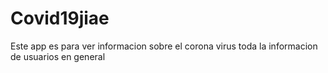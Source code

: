 # Covid19jiae
Este app es para ver informacion  sobre el corona virus toda la informacion de usuarios en general
